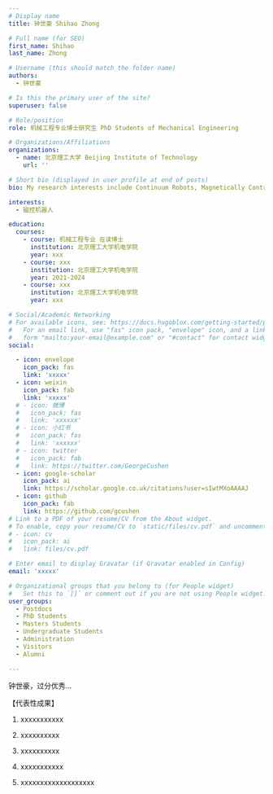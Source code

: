 ```yaml
---
# Display name
title: 钟世豪 Shihao Zhong 

# Full name (for SEO)
first_name: Shihao 
last_name: Zhong

# Username (this should match the folder name)
authors:
  - 钟世豪

# Is this the primary user of the site?
superuser: false

# Role/position
role: 机械工程专业博士研究生 PhD Students of Mechanical Engineering

# Organizations/Affiliations
organizations:
  - name: 北京理工大学 Beijing Institute of Technology
    url: ''

# Short bio (displayed in user profile at end of posts)
bio: My research interests include Continuum Robots, Magnetically Controlled Robots, Nanorobots, and more.

interests:
  - 磁控机器人

education:
  courses:
    - course: 机械工程专业 在读博士
      institution: 北京理工大学机电学院
      year: xxx
    - course: xxx
      institution: 北京理工大学机电学院
      year: 2021-2024
    - course: xxx
      institution: 北京理工大学机电学院
      year: xxx

# Social/Academic Networking
# For available icons, see: https://docs.hugoblox.com/getting-started/page-builder/#icons
#   For an email link, use "fas" icon pack, "envelope" icon, and a link in the
#   form "mailto:your-email@example.com" or "#contact" for contact widget.
social:

  - icon: envelope
    icon_pack: fas
    link: 'xxxxx'
  - icon: weixin
    icon_pack: fab
    link: 'xxxxx'
  # - icon: 微博
  #   icon_pack: fas
  #   link: 'xxxxxx'
  # - icon: 小红书
  #   icon_pack: fas
  #   link: 'xxxxxx'
  # - icon: twitter
  #   icon_pack: fab
  #   link: https://twitter.com/GeorgeCushen
  - icon: google-scholar
    icon_pack: ai
    link: https://scholar.google.co.uk/citations?user=sIwtMXoAAAAJ
  - icon: github
    icon_pack: fab
    link: https://github.com/gcushen
# Link to a PDF of your resume/CV from the About widget.
# To enable, copy your resume/CV to `static/files/cv.pdf` and uncomment the lines below.
# - icon: cv
#   icon_pack: ai
#   link: files/cv.pdf

# Enter email to display Gravatar (if Gravatar enabled in Config)
email: 'xxxxx'

# Organizational groups that you belong to (for People widget)
#   Set this to `[]` or comment out if you are not using People widget.
user_groups:
  - Postdocs
  - PhD Students
  - Masters Students
  - Undergraduate Students
  - Administration
  - Visitors
  - Alumni

---
```


钟世豪，过分优秀...



【代表性成果】
 
1. xxxxxxxxxxx

2. xxxxxxxxxx

3. xxxxxxxxxx

4. xxxxxxxxxxx

5. xxxxxxxxxxxxxxxxxxx
